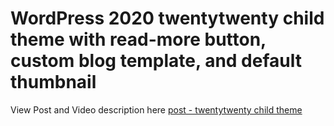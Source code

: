 # WordPress 2020 twentytwenty child theme with read-more button, custom blog template, and default thumbnail

View Post and Video description here
[post - twentytwenty child theme](https://tubemint.com/twentytwenty-child-theme/)

